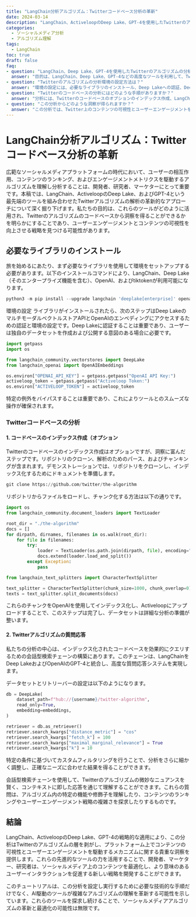 ```yaml
---
title: "LangChain分析アルゴリズム：Twitterコードベース分析の革新"
date: 2024-03-14
description: "LangChain、ActiveloopのDeep Lake、GPT-4を使用したTwitterのアルゴリズムの分析の詳細な探求。ユーザーエンゲージメントとコンテンツの可視性を向上させるためのものです。"
categories:
  - ソーシャルメディア分析
  - アルゴリズム理解
tags:
  - LangChain
toc: true
draft: false
faq:
- question: "LangChain、Deep Lake、GPT-4を使用したTwitterのアルゴリズムの分析の目的は何ですか？"
  answer: "目的は、LangChain、Deep Lake、GPT-4などの高度なツールを利用して、Twitterのコードベースから洞察を得て、ユーザーエンゲージメントとコンテンツの可視性を向上させる戦略を明らかにすることです。"
- question: "Twitterのアルゴリズムの分析環境の設定方法は？"
  answer: "環境の設定には、必要なライブラリのインストール、Deep Lakeへの認証、Deep LakeのマルチモーダルベクトルストアAPIへのアクセスのためのOpenAIのエンベディングの設定が含まれます。"
- question: "Twitterのコードベースの分析にはどのような手順がありますか？"
  answer: "分析には、Twitterのコードベースのオプションのインデックス作成、LangChainをDeep LakeおよびOpenAIのGPT-4と統合して効果的にインデックス化されたコードベースをクエリする会話型検索チェーンの構築が含まれます。"
- question: "この分析からどのような洞察が得られますか？"
  answer: "この分析では、Twitter上のコンテンツの可視性とユーザーエンゲージメントを駆動するメカニズムに関する貴重な洞察が提供され、ソーシャルメディア上でコンテンツを最適化し、意味のあるユーザーインタラクションを促進する新しい戦略が開発されます。"
---
```



# LangChain分析アルゴリズム：Twitterコードベース分析の革新

広範なソーシャルメディアプラットフォームの時代において、ユーザーの相互作用、コンテンツのランキング、およびエンゲージメントメトリクスを駆動するアルゴリズムを理解し分析することは、開発者、研究者、マーケターにとって重要です。本稿では、LangChain、ActiveloopのDeep Lake、およびGPT-4という最先端のツールを組み合わせたTwitterアルゴリズムの解析の革新的なアプローチについて深く掘り下げます。私たちの目的は、これらのツールがどのように活用され、Twitterのアルゴリズムのコードベースから洞察を得ることができるかを明らかにすることであり、ユーザーエンゲージメントとコンテンツの可視性を向上させる戦略を見つける可能性があります。

## **必要なライブラリのインストール**

旅を始めるにあたり、まず必要なライブラリを使用して環境をセットアップする必要があります。以下のインストールコマンドにより、LangChain、Deep Lake（そのエンタープライズ機能を含む）、OpenAI、およびtiktokenが利用可能になります。



```python
python3 -m pip install --upgrade langchain 'deeplake[enterprise]' openai tiktoken
```

環境の設定
ライブラリがインストールされたら、次のステップはDeep LakeのマルチモーダルベクトルストアAPIとOpenAIのエンベディングにアクセスするための認証と環境の設定です。Deep Lakeに認証することは重要であり、ユーザーは独自のデータセットを作成および公開する意図のある場合に必要です。
```python
import getpass
import os

from langchain_community.vectorstores import DeepLake
from langchain_openai import OpenAIEmbeddings

os.environ["OPENAI_API_KEY"] = getpass.getpass("OpenAI API Key:")
activeloop_token = getpass.getpass("Activeloop Token:")
os.environ["ACTIVELOOP_TOKEN"] = activeloop_token
```

特定の例外をバイパスすることは重要であり、これによりツールとのスムーズな操作が確保されます。



### **Twitterコードベースの分析**

#### **1. コードベースのインデックス作成（オプション**

Twitterのコードベースのインデックス作成はオプションですが、洞察に富んだステップです。リポジトリのクローン、解析のためのパース、およびチャンキングが含まれます。デモンストレーションでは、リポジトリをクローンし、インデックス化するためにドキュメントを準備します。



```python
git clone https://github.com/twitter/the-algorithm
```

リポジトリからファイルをロードし、チャンク化する方法は以下の通りです。

```python
import os
from langchain_community.document_loaders import TextLoader

root_dir = "./the-algorithm"
docs = []
for dirpath, dirnames, filenames in os.walk(root_dir):
    for file in filenames:
        try:
            loader = TextLoader(os.path.join(dirpath, file), encoding="utf-8")
            docs.extend(loader.load_and_split())
        except Exception:
            pass
```

```python
from langchain_text_splitters import CharacterTextSplitter

text_splitter = CharacterTextSplitter(chunk_size=1000, chunk_overlap=0)
texts = text_splitter.split_documents(docs)
```

これらのチャンクをOpenAIを使用してインデックス化し、Activeloopにアップロードすることで、このステップは完了し、データセットは詳細な分析の準備が整います。



#### **2. Twitterアルゴリズムの質問応答**

私たちの分析の中心は、インデックス化されたコードベースを効果的にクエリするための会話型検索チェーンの構築にあります。このチェーンは、LangChainをDeep LakeおよびOpenAIのGPT-4と統合し、高度な質問応答システムを実現します。

データセットとリトリーバーの設定は以下のようになります。

```python
db = DeepLake(
    dataset_path=f"hub://{username}/twitter-algorithm",
    read_only=True,
    embedding=embeddings,
)

retriever = db.as_retriever()
retriever.search_kwargs["distance_metric"] = "cos"
retriever.search_kwargs["fetch_k"] = 100
retriever.search_kwargs["maximal_marginal_relevance"] = True
retriever.search_kwargs["k"] = 10
```

特定の条件に基づいてカスタムフィルタリングを行うことで、分析をさらに細かく調整し、正確なニーズに合わせた結果を得ることができます。

会話型検索チェーンを使用して、Twitterのアルゴリズムの微妙なニュアンスを賢く、コンテキストに即した応答を通じて理解することができます。これらの質問は、アルゴリズム内の特定の機能や修飾子を理解したり、コンテンツのランキングやユーザーエンゲージメント戦略の複雑さを探求したりするものです。


## **結論**

LangChain、ActiveloopのDeep Lake、GPT-4の戦略的な適用により、この分析はTwitterのアルゴリズムの層を剥がし、プラットフォーム上でコンテンツの可視性とユーザーエンゲージメントを駆動するメカニズムに関する貴重な洞察を提供します。これらの先進的なツールの力を活用することで、開発者、マーケター、研究者は、ソーシャルメディア上のコンテンツを最適化し、より意味のあるユーザーインタラクションを促進する新しい戦略を開発することができます。

このチュートリアルは、この分析を設定し実行するために必要な技術的な手順だけでなく、AI駆動のツールが複雑なアルゴリズムの理解を革新する可能性を示しています。これらのツールを探求し続けることで、ソーシャルメディアアルゴリズムの革新と最適化の可能性は無限です。
